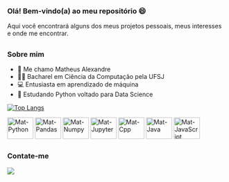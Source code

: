 ### Olá! Bem-vindo(a) ao meu repositório 😄

Aqui você encontrará alguns dos meus projetos pessoais, meus interesses e onde me encontrar.

##
### Sobre mim
- 👋 Me chamo Matheus Alexandre
- 🧑‍🎓 Bacharel em Ciência da Computação pela UFSJ
- 💻 Entusiasta em aprendizado de máquina
- 📘 Estudando Python voltado para Data Science

[![Top Langs](https://github-readme-stats.vercel.app/api/top-langs/?username=Mat-Alexandre&exclude_repo=Mask-Em-Up---Pandemic)](https://github.com/anuraghazra/github-readme-stats)                                                                                                                               

<div>
  <img align="center" alt="Mat-Python" height="50" width="60" src="https://cdn.jsdelivr.net/gh/devicons/devicon/icons/python/python-original.svg" />
  
  <img align="center" alt="Mat-Pandas" height="50" width="60" src="https://cdn.jsdelivr.net/gh/devicons/devicon/icons/pandas/pandas-original-wordmark.svg" />
  
  <img align="center" alt="Mat-Numpy" height="50" width="60" src="https://cdn.jsdelivr.net/gh/devicons/devicon/icons/numpy/numpy-original.svg" />          
  
  <img align="center" alt="Mat-Jupyter" height="50" width="60" src="https://cdn.jsdelivr.net/gh/devicons/devicon/icons/jupyter/jupyter-original-wordmark.svg" />
  
  <img align="center" alt="Mat-Cpp" height="50" width="60" src="https://cdn.jsdelivr.net/gh/devicons/devicon/icons/cplusplus/cplusplus-original.svg" />
  
  <img align="center" alt="Mat-Java" height="50" width="60" src="https://cdn.jsdelivr.net/gh/devicons/devicon/icons/java/java-original-wordmark.svg" />
  
  <img align="center" alt="Mat-JavaScript" height="50" width="60" src="https://cdn.jsdelivr.net/gh/devicons/devicon/icons/javascript/javascript-plain.svg" />
</div>

##
### Contate-me

<div>
  <a href="https://www.linkedin.com/in/matheus-alexandre-sj/" target="_blank"><img src="https://img.shields.io/badge/LinkedIn-0077B5?style=for-the-badge&logo=linkedin&logoColor=white"></a>
</div>
